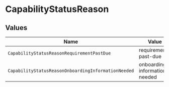 # CapabilityStatusReason


## Values

| Name                                                | Value                                               |
| --------------------------------------------------- | --------------------------------------------------- |
| `CapabilityStatusReasonRequirementPastDue`          | requirement-past-due                                |
| `CapabilityStatusReasonOnboardingInformationNeeded` | onboarding-information-needed                       |